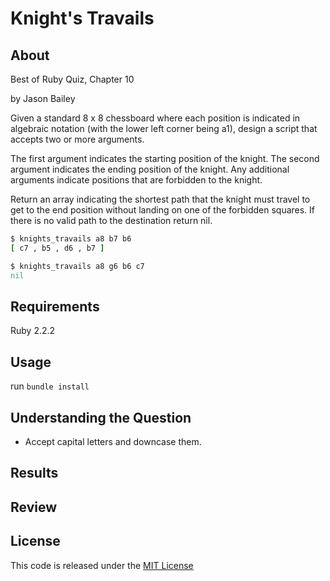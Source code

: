 # Knight's Travails

## About

Best of Ruby Quiz, Chapter 10

by Jason Bailey

Given a standard 8 x 8 chessboard where each position is indicated in algebraic notation (with the lower left corner being a1), design a script that accepts two or more arguments.

The first argument indicates the starting position of the knight. The second argument indicates the ending position of the knight. Any additional arguments indicate positions that are forbidden to the knight.

Return an array indicating the shortest path that the knight must travel to get to the end position without landing on one of the forbidden squares. If there is no valid path to the destination return nil.

```ruby
$ knights_travails a8 b7 b6
[ c7 , b5 , d6 , b7 ]

$ knights_travails a8 g6 b6 c7
nil
```

## Requirements

Ruby 2.2.2

## Usage

run `bundle install`

## Understanding the Question

- Accept capital letters and downcase them.

## Results

## Review

## License

This code is released under the [MIT License](http://www.opensource.org/licenses/MIT)


